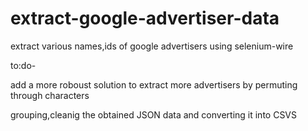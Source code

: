 # extract-google-advertiser-data
extract various names,ids of google advertisers using selenium-wire

to:do-


add a more roboust solution to extract more advertisers by permuting through characters

grouping,cleanig the obtained JSON data and converting it into CSVS
